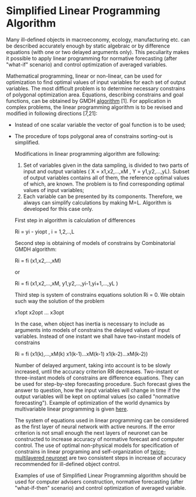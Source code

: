 # Simplified Linear Programming Algorithm

Many ill-defined objects in macroeconomy, ecology, manufacturing etc. can be described accurately enough by static algebraic or by difference equations (with one or two delayed arguments only). This peculiarity makes it possible to apply linear programming for normative forecasting (after "what-if" scenario) and control optimization of averaged variables.

Mathematical programming, linear or non-linear, can be used for optimization to find optimal values of input variables for each set of output variables. The most difficult problem is to determine necessary constrains of polygonal optimization area. Equations, describing constrains and goal functions, can be obtained by GMDH [algorithm](http://www.gmdh.net/GMDH_alg.htm) [1]. For application in complex problems, the linear programming algorithm is to be revised and modified in following directions [7,21]:

- Instead of one scalar variable the vector of goal function is to be used;
- The procedure of tops polygonal area of constrains sorting-out is simplified.
    
    Modifications in linear programming algorithm are following:
    
    1. Set of variables given in the data sampling, is divided to two parts of input and output variables ( X = x1,x2,...,xM , Y = y1,y2,...,yL). Subset of output variables contains all of them, the reference optimal values of which, are known. The problem is to find corresponding optimal values of input variables;
    2. Each variable can be presented by its components. Therefore, we always can simplify calculations by making M=L. Algorithm is developed for this case only.
    
    First step in algorithm is calculation of differences
    
    Ri = yi - yiopt , i = 1,2,..,L
    
    Second step is obtaining of models of constrains by Combinatorial GMDH algorithm:
    
    Ri = fi (x1,x2,...,xM)
    
    or
    
    Ri = fi (x1,x2,...,xM, y1,y2,...,yi-1,yi+1,...,yL )
    
    Third step is system of constrains equations solution Ri = 0. We obtain such way the solution of the problem
    
    x1opt x2opt ... x3opt
    
    In the case, when object has inertia is necessary to include as arguments into models of constrains the delayed values of input variables. Instead of one instant we shall have two-instant models of constrains
    
    Ri = fi (x1(k),...,xM(k) x1(k-1)...xM(k-1) x1(k-2)...xM(k-2))
    
    Number of delayed argument, taking into account is to be slowly increased, until the accuracy criterion RR decreases. Two-instant or three-instant models of constrains are difference equations. They can be used for step-by-step forecasting procedure. Such forecast gives the answer to question, how the input variables will change in time if the output variables will be kept on optimal values (so called "normative forecasting"). Example of optimization of the world dynamics by multivariable linear programming is given [here](http://www.gmdh.net/GMDH_ex2.htm).
    
    The system of equations used in linear programming can be considered as the first layer of neural network with active neurons. If the error criterion is not small enough the next layers of neuronet can be constructed to increase accuracy of normative forecast and computer control. The use of optimal non-physical models for specification of constrains in linear programing and self-organization of [twice-multilayered neuronet](http://www.gmdh.net/GMDH_tmn.htm) are two consistent steps in increase of accuracy recommended for ill-defined object control.
    
    Examples of use of Simplified Linear Programming algorithm should be used for computer advisers construction, normative forecasting (after "what-if-then" scenario) and control optimization of averaged variable.